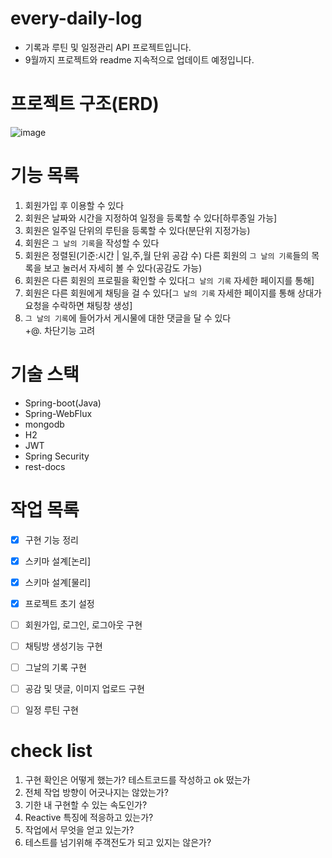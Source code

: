# every-daily-log 

- 기록과 루틴 및 일정관리 API 프로젝트입니다.
- 9월까지 프로젝트와 readme 지속적으로 업데이트 예정입니다.
  
# 프로젝트 구조(ERD) <br>
![image](https://github.com/user-attachments/assets/cdd90f74-b2ac-4040-ae76-6b69ae91c8b3)



# 기능 목록
01. 회원가입 후 이용할 수 있다
02. 회원은 날짜와 시간을 지정하여 일정을 등록할 수 있다[하루종일 가능]
03. 회원은 일주일 단위의 루틴을 등록할 수 있다(분단위 지정가능)
04. 회원은 `그 날의 기록`을 작성할 수 있다
05. 회원은 정렬된(기준:시간 | 일,주,월 단위 공감 수) 다른 회원의 `그 날의 기록`들의 목록을 보고 눌러서 자세히 볼 수 있다(공감도 가능)
06. 회원은 다른 회원의 프로필을 확인할 수 있다[`그 날의 기록` 자세한 페이지를 통해]
07. 회원은 다른 회원에게 채팅을 걸 수 있다[`그 날의 기록` 자세한 페이지를 통해 상대가 요청을 수락하면 채팅창 생성]
08. `그 날의 기록`에 들어가서 게시물에 대한 댓글을 달 수 있다<br>
+@. 차단기능 고려



# 기술 스택
- Spring-boot(Java)
- Spring-WebFlux
- mongodb
- H2
- JWT
- Spring Security
- rest-docs



# 작업 목록
- [X] 구현 기능 정리
- [X] 스키마 설계[논리]
- [X] 스키마 설계[물리]
- [X] 프로젝트 초기 설정
- [ ] 회원가입, 로그인, 로그아웃 구현
- [ ] 채팅방 생성기능 구현
- [ ] 그날의 기록 구현
- [ ] 공감 및 댓글, 이미지 업로드 구현
- [ ] 일정 루틴 구현



# check list
01. 구현 확인은 어떻게 했는가? 테스트코드를 작성하고 ok 떴는가
02. 전체 작업 방향이 어긋나지는 않았는가?
03. 기한 내 구현할 수 있는 속도인가?
04. Reactive 특징에 적응하고 있는가?
05. 작업에서 무엇을 얻고 있는가?
06. 테스트를 넘기위해 주객전도가 되고 있지는 않은가?
